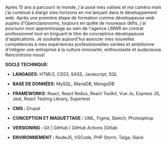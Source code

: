 Après 15 ans à parcourir le monde, j'ai posé mes valises et ma caméra mais j'ai continué à élargir mes horizons en me lançant dans le développement web. 
Après une première étape de formation comme développeuse web auprès d'Openclassrooms, toujours en quête de nouveaux défis, j'ai poursuivi mon apprentissage au sein de l'agence LMWR en contrat professionnel tout en briguant le titre de conceptrice développeuse d'applications. 
Je souhaite aujourd'hui associer mes nouvelles compétences à mes expériences professionnelles variées et ambitionne d'intégrer une entreprise à la culture innovante, enthousiaste et audacieuse.
Rencontrons-nous!



__SOCLE TECHNIQUE:__


* __LANGAGES:__ HTML5, CSS3, SASS, Javascript, SQL

* __BASE DE DONNÉES:__ MySQL, MariaDB, MongoDB
 
* __FRAMEWORKS:__  React, React Redux, React Toolkit, Vue Js, Express JS, Jest, React Testing Library, Supertest

* __CMS :__ Drupal

* __CONCEPTION ET MAQUETTAGE :__ UML, Figma, Sketch, Photosphop

* __VERSIONING :__ Git | GitHub | GitHub Actions |Gitlab 

* __ENVIRONNEMENT :__ NodeJS, VSCode, PHP Storm, Taïga, Slack





